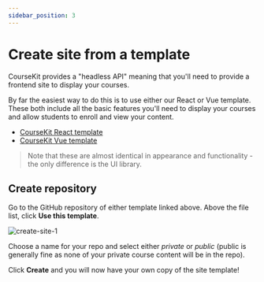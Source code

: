 ```yaml
---
sidebar_position: 3
---
```


# Create site from a template

CourseKit provides a "headless API" meaning that you'll need to provide a frontend site to display your courses.

By far the easiest way to do this is to use either our React or Vue template. These both include all the basic features you'll need to display your courses and allow students to enroll and view your content.

- [CourseKit React template](https://github.com/course-kit/react-template)
- [CourseKit Vue template](https://github.com/course-kit/vue-template)

> Note that these are almost identical in appearance and functionality - the only difference is the UI library.

## Create repository

Go to the GitHub repository of either template linked above. Above the file list, click **Use this template**.

![create-site-1](/img/create-site-1.png)

Choose a name for your repo and select either *private* or *public* (public is generally fine as none of your private course content will be in the repo). 

Click **Create** and you will now have your own copy of the site template!

